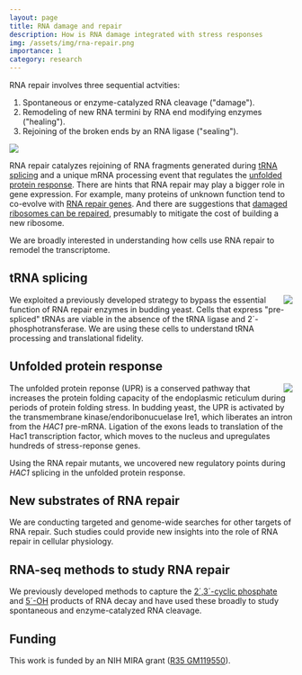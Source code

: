 ```yaml
---
layout: page
title: RNA damage and repair
description: How is RNA damage integrated with stress responses
img: /assets/img/rna-repair.png
importance: 1
category: research
---
```


RNA repair involves three sequential actvities:

1. Spontaneous or enzyme-catalyzed RNA cleavage ("damage").
2. Remodeling of new RNA termini by RNA end modifying enzymes ("healing").
3. Rejoining of the broken ends by an RNA ligase ("sealing").

<img src="/img/figure/rna-repair.svg" />

RNA repair catalyzes rejoining of RNA fragments generated during [tRNA splicing](#trna-splicing) and a unique mRNA processing event that regulates the [unfolded protein response](#unfolded-protein-response). There are hints that RNA repair may play a bigger role in gene expression. For example, many proteins of unknown function tend to co-evolve with [RNA repair genes](https://www.ncbi.nlm.nih.gov/pubmed/27536007). And there are suggestions that [damaged ribosomes can be repaired](https://www.ncbi.nlm.nih.gov/pubmed/27789694), presumably to mitigate the cost of building a new ribosome.

We are broadly interested in understanding how cells use RNA repair to remodel the transcriptome.

## tRNA splicing

<img style="float: right;" src="/img/figure/trna-block.svg">

We exploited a previously developed strategy to bypass the essential function of RNA repair enzymes in budding yeast. Cells that express "pre-spliced" tRNAs are viable in the absence of the tRNA ligase and 2´-phosphotransferase. We are using these cells to understand tRNA processing and translational fidelity.

## Unfolded protein response

<img style="float: right;" src="/img/figure/upr.svg">

The unfolded protein reponse (UPR) is a conserved pathway that increases the protein folding capacity of the endoplasmic reticulum during periods of protein folding stress. In budding yeast, the UPR is activated by the transmembrane kinase/endoribonucuelase Ire1, which liberates an intron from the *HAC1* pre-mRNA. Ligation of the exons leads to translation of the Hac1 transcription factor, which moves to the nucleus and upregulates hundreds of stress-reponse genes.

Using the RNA repair mutants, we uncovered new regulatory points during *HAC1* splicing in the unfolded protein response. 

## New substrates of RNA repair

We are conducting targeted and genome-wide searches for other targets of RNA repair. Such studies could provide new insights into the role of RNA repair in cellular physiology.

## RNA-seq methods to study RNA repair

We previously developed methods to capture the [2´,3´-cyclic phosphate](/publication/2010/Schutz) and [5´-OH](/publication/2015/Peach) products of RNA decay and have used these broadly to study spontaneous and enzyme-catalyzed RNA cleavage.

## Funding

This work is funded by an NIH MIRA grant ([R35 GM119550](https://projectreporter.nih.gov/project_info_description.cfm?aid=9322528&icde=35801054&ddparam=&ddvalue=&ddsub=&cr=1&csb=default&cs=ASC&pball=)).